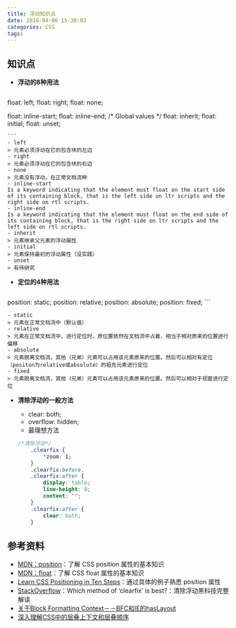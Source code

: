 ```yaml
---
title: 浮动知识点
date: 2016-04-06 15:30:03
categories: CSS
tags:
---
```


## 知识点
- __浮动的8种用法__

    ```css
float: left;
float: right;
float: none;
<!--more-->
float: inline-start;
float: inline-end;
/* Global values */
float: inherit;
float: initial;
float: unset;

    ```
    - left
    > 元素必须浮动在它的包含块的左边
    - right
    > 元素必须浮动在它的包含块的右边
    - none
    > 元素没有浮动，在正常文档流种
    - inline-start
    Is a keyword indicating that the element must float on the start side of its containing block, that is the left side on ltr scripts and the right side on rtl scripts.
    - inline-end
    Is a keyword indicating that the element must float on the end side of its containing block, that is the right side on ltr scripts and the left side on rtl scripts.
    - inherit
    > 元素继承父元素的浮动属性
    - initial
    > 元素保持最初的浮动属性（没实践）
    - unset
    > 有待研究
- __定位的4种用法__

    ```css
position: static;
position: relative;
position: absolute;
position: fixed;
    ```

    - static
    > 元素在正常文档流中（默认值）
    - relative
    > 元素在正常文档流中，进行定位时，原位置依然在文档流中占着，相当于相对原来的位置进行偏移
    - absolute
    > 元素脱离文档流，其他（兄弟）元素可以占用该元素原来的位置。然后可以相对有定位（positon为relative或absolute）的祖先元素进行定位
    - fixed
    > 元素脱离文档流，其他（兄弟）元素可以占用该元素原来的位置。然后可以相对于视窗进行定位
- __清除浮动的一般方法__
    - clear: both;
    - overflow: hidden;
    - 最理想方法

    ```css
    /*清除浮动*/
        .clearfix {
            *zoom: 1;
        }
        .clearfix:before,
        .clearfix:after {
            display: table;
            line-height: 0;
            content: "";
        }
        .clearfix:after {
            clear: both;
        }
    ```

## 参考资料
- [MDN：position](https://developer.mozilla.org/zh-CN/docs/Web/CSS/position)：了解 CSS position 属性的基本知识
- [MDN：float](https://developer.mozilla.org/en-US/docs/Web/CSS/float)：了解 CSS float 属性的基本知识
- [Learn CSS Positioning in Ten Steps](http://www.barelyfitz.com/screencast/html-training/css/positioning/)：通过具体的例子熟悉 position 属性
- [StackOverflow](http://stackoverflow.com/questions/211383/which-method-of-clearfix-is-best)：Which method of ‘clearfix’ is best?：清除浮动黑科技完整解读
- [关于Block Formatting Context－－BFC和IE的hasLayout](http://www.cnblogs.com/pigtail/archive/2013/01/23/2871627.html)
- [深入理解CSS中的层叠上下文和层叠顺序](http://www.zhangxinxu.com/wordpress/2016/01/understand-css-stacking-context-order-z-index/)
